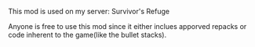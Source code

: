 This mod is used on my server: Survivor's Refuge

Anyone is free to use this mod since it either inclues apporved repacks or code inherent to the game(like the bullet stacks).
